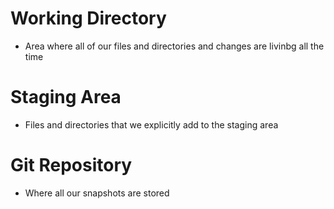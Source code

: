 # Working Directory
- Area where all of our files and directories and changes are livinbg all the time

# Staging Area
- Files and directories that we explicitly add to  the staging area

# Git Repository
- Where all our snapshots are stored
